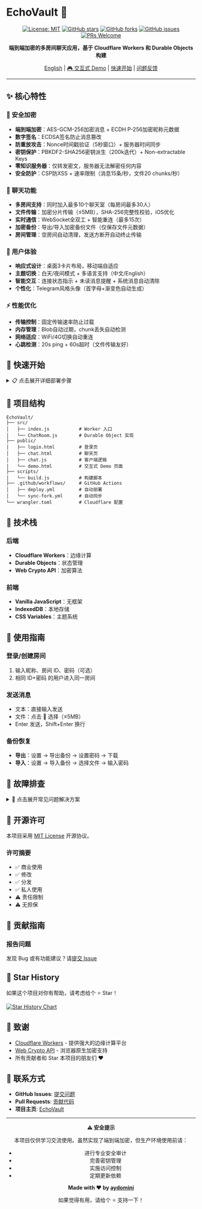 # EchoVault 🔐

<div align="center">

[![License: MIT](https://img.shields.io/badge/License-MIT-yellow.svg)](https://opensource.org/licenses/MIT)
[![GitHub stars](https://img.shields.io/github/stars/aydomini/EchoVault?style=social)](https://github.com/aydomini/EchoVault/stargazers)
[![GitHub forks](https://img.shields.io/github/forks/aydomini/EchoVault?style=social)](https://github.com/aydomini/EchoVault/network/members)
[![GitHub issues](https://img.shields.io/github/issues/aydomini/EchoVault)](https://github.com/aydomini/EchoVault/issues)
[![PRs Welcome](https://img.shields.io/badge/PRs-welcome-brightgreen.svg)](https://github.com/aydomini/EchoVault/pulls)

**端到端加密的多房间聊天应用，基于 Cloudflare Workers 和 Durable Objects 构建**

[English](README_EN.md) | [🎮 交互式 Demo](https://aydomini.github.io/EchoVault/) | [快速开始](#-快速开始) | [问题反馈](https://github.com/aydomini/EchoVault/issues)

</div>

---

## ✨ 核心特性

### 🔐 安全加密
- **端到端加密**：AES-GCM-256加密消息 + ECDH P-256加密昵称元数据
- **数字签名**：ECDSA签名防止消息篡改
- **防重放攻击**：Nonce时间戳验证（5秒窗口）+ 服务器时间同步
- **密钥保护**：PBKDF2-SHA256密钥派生（200k迭代）+ Non-extractable Keys
- **零知识服务器**：仅转发密文，服务器无法解密任何内容
- **安全防护**：CSP防XSS + 速率限制（消息15条/秒，文件20 chunks/秒）

### 💬 聊天功能
- **多房间支持**：同时加入最多10个聊天室（每房间最多30人）
- **文件传输**：加密分片传输（≤5MB），SHA-256完整性校验，iOS优化
- **实时通信**：WebSocket全双工 + 智能重连（最多15次）
- **加密备份**：导出/导入加密备份文件（仅保存文件元数据）
- **房间管理**：空房间自动清理，发送方断开自动终止传输

### 🎨 用户体验
- **响应式设计**：桌面3卡片布局，移动端自适应
- **主题切换**：白天/夜间模式 + 多语言支持（中文/English）
- **智能交互**：连接状态指示 + 未读消息提醒 + 系统消息自动清除
- **个性化**：Telegram风格头像（首字母+渐变色自动生成）

### ⚡ 性能优化
- **传输控制**：固定传输速率防止过载
- **内存管理**：Blob自动过期，chunk丢失自动检测
- **网络适应**：WiFi/4G切换自动重连
- **心跳检测**：20s ping + 60s超时（文件传输友好）

## 🚀 快速开始

<details>
<summary>📋 点击展开详细部署步骤</summary>

### 本地开发
```bash
npm install
npm run dev
```
访问 `http://localhost:8787`

### 自动部署（推荐）

**步骤 1：获取 Cloudflare 凭据**
1. 登录 [Cloudflare Dashboard](https://dash.cloudflare.com/)
2. 获取 `API Token` 和 `Account ID`

**步骤 2：配置 GitHub Secrets**
在仓库 Settings → Secrets 中添加：
- `CLOUDFLARE_API_TOKEN`：你的 API Token
- `CLOUDFLARE_ACCOUNT_ID`：你的 Account ID

**步骤 3：推送代码自动部署**
```bash
git add .
git commit -m "deploy"
git push origin main
```

### 手动部署
```bash
npm run deploy
```

</details>

## 📁 项目结构

```
EchoVault/
├── src/
│   ├── index.js           # Worker 入口
│   └── ChatRoom.js        # Durable Object 实现
├── public/
│   ├── login.html         # 登录页
│   ├── chat.html          # 聊天页
│   ├── chat.js            # 客户端逻辑
│   └── demo.html          # 交互式 Demo 页面
├── scripts/
│   └── build.js           # 构建脚本
├── .github/workflows/     # GitHub Actions
│   ├── deploy.yml         # 自动部署
│   └── sync-fork.yml      # 自动同步
└── wrangler.toml          # Cloudflare 配置
```

## 🔧 技术栈

### 后端
- **Cloudflare Workers**：边缘计算
- **Durable Objects**：状态管理
- **Web Crypto API**：加密算法

### 前端
- **Vanilla JavaScript**：无框架
- **IndexedDB**：本地存储
- **CSS Variables**：主题系统


## 📱 使用指南

### 登录/创建房间
1. 输入昵称、房间 ID、密码（可选）
2. 相同 ID+密码 的用户进入同一房间

### 发送消息
- 文本：直接输入发送
- 文件：点击 📎 选择（≤5MB）
- Enter 发送，Shift+Enter 换行

### 备份恢复
- **导出**：设置 → 导出备份 → 设置密码 → 下载
- **导入**：设置 → 导入备份 → 选择文件 → 输入密码

## 🐛 故障排查

<details>
<summary>🔧 点击展开常见问题解决方案</summary>

### 部署相关

**部署失败：Authentication error**
- 检查 `CLOUDFLARE_API_TOKEN` 是否正确
- 确认 Token 有 Workers 编辑权限

**部署失败：Account not found**
- 检查 `CLOUDFLARE_ACCOUNT_ID` 是否正确

**Fork 同步失败：Permission denied**
- `Settings` → `Actions` → 启用 `Read and write permissions`

### 应用相关

**WebSocket 连接失败**
- 确保使用 HTTPS/WSS
- 检查 Cloudflare 绑定配置

**消息解密失败**
- 确认房间密码正确
- 不同密码用户无法互通

**文件传输失败**
- 文件需 < 5MB
- 检查网络稳定性

**速率限制提示**
- 发送速度过快（>15 msg/s）
- 等待片刻后重试

</details>

## 📄 开源许可

本项目采用 [MIT License](LICENSE) 开源协议。

### 许可摘要
- ✅ 商业使用
- ✅ 修改
- ✅ 分发
- ✅ 私人使用
- ⚠️ 责任限制
- ⚠️ 无担保

## 🤝 贡献指南

### 报告问题
发现 Bug 或有功能建议？请[提交 Issue](https://github.com/aydomini/EchoVault/issues)

## 🌟 Star History

如果这个项目对你有帮助，请考虑给个 ⭐️ Star！

[![Star History Chart](https://api.star-history.com/svg?repos=aydomini/EchoVault&type=Date)](https://star-history.com/#aydomini/EchoVault&Date)

## 🙏 致谢

- [Cloudflare Workers](https://workers.cloudflare.com/) - 提供强大的边缘计算平台
- [Web Crypto API](https://developer.mozilla.org/en-US/docs/Web/API/Web_Crypto_API) - 浏览器原生加密支持
- 所有贡献者和 Star 本项目的朋友们 ❤️

## 📮 联系方式

- **GitHub Issues**: [提交问题](https://github.com/aydomini/EchoVault/issues)
- **Pull Requests**: [贡献代码](https://github.com/aydomini/EchoVault/pulls)
- **项目主页**: [EchoVault](https://github.com/aydomini/EchoVault)

---

<div align="center">

**⚠️ 安全提示**

本项目仅供学习交流使用。虽然实现了端到端加密，但生产环境使用前请：
- 进行专业安全审计
- 完善密钥管理
- 实施访问控制
- 定期更新依赖

**Made with ❤️ by [aydomini](https://github.com/aydomini)**

如果觉得有用，请给个 ⭐️ 支持一下！

</div>
